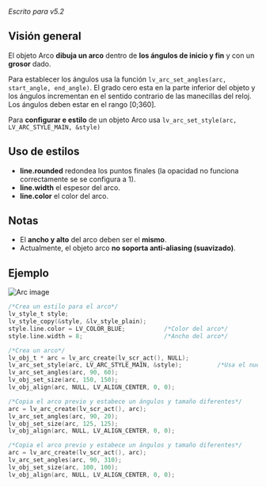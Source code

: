 _Escrito para v5.2_

## Visión general

El objeto Arco **dibuja un arco** dentro de **los ángulos de inicio y fin** y con un **grosor** dado.

Para establecer los ángulos usa la función `lv_arc_set_angles(arc, start_angle, end_angle)`. El grado cero esta en la parte inferior del objeto y los ángulos incrementan en el sentido contrario de las manecillas del reloj. Los ángulos deben estar en el rango [0;360].

Para **configurar e estilo** de un objeto Arco usa `lv_arc_set_style(arc, LV_ARC_STYLE_MAIN, &style)`

## Uso de estilos
- **line.rounded** redondea los puntos finales (la opacidad no funciona correctamente se se configura a 1).
- **line.width** el espesor del arco.
- **line.color** el color del arco.

## Notas
- El **ancho y alto** del arco deben ser el **mismo**.
- Actualmente, el objeto arco **no soporta anti-aliasing (suavizado)**.

## Ejemplo

![Arc image](http://docs.littlevgl.com/img/arc-lv_arc.png)

```c
/*Crea un estilo para el arco*/
lv_style_t style;
lv_style_copy(&style, &lv_style_plain);
style.line.color = LV_COLOR_BLUE;           /*Color del arco*/
style.line.width = 8;                       /*Ancho del arco*/

/*Crea un arco*/
lv_obj_t * arc = lv_arc_create(lv_scr_act(), NULL);
lv_arc_set_style(arc, LV_ARC_STYLE_MAIN, &style);          /*Usa el nuevo estilo*/
lv_arc_set_angles(arc, 90, 60);
lv_obj_set_size(arc, 150, 150);
lv_obj_align(arc, NULL, LV_ALIGN_CENTER, 0, 0);

/*Copia el arco previo y estabece un ángulos y tamaño diferentes*/
arc = lv_arc_create(lv_scr_act(), arc);
lv_arc_set_angles(arc, 90, 20);
lv_obj_set_size(arc, 125, 125);
lv_obj_align(arc, NULL, LV_ALIGN_CENTER, 0, 0);

/*Copia el arco previo y estabece un ángulos y tamaño diferentes*/
arc = lv_arc_create(lv_scr_act(), arc);
lv_arc_set_angles(arc, 90, 310);
lv_obj_set_size(arc, 100, 100);
lv_obj_align(arc, NULL, LV_ALIGN_CENTER, 0, 0);
```
